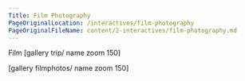 ```yaml
---
Title: Film Photography
PageOriginalLocation: /interactives/film-photography
PageOriginalFileName: content/2-interactives/film-photography.md
---
```

Film
[gallery trip/ name zoom 150]

[gallery filmphotos/ name zoom 150]

